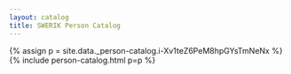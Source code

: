 ```yaml
---
layout: catalog
title: SWERIK Person Catalog
---
```

{% assign p = site.data._person-catalog.i-Xv1teZ6PeM8hpGYsTmNeNx %}
{% include person-catalog.html p=p %}

